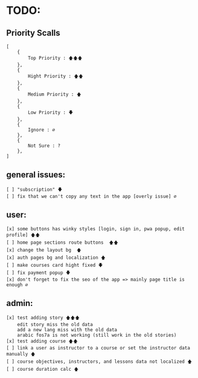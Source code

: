 # TODO:

## Priority Scalls

    [
        {
            Top Priority : 🡅🡅🡅
        },
        {
            Hight Priority : 🡅🡅
        },
        {
            Medium Priority : 🡅
        },
        {
            Low Priority : 🡇
        },
        {
            Ignore : ∅
        },
        {
            Not Sure : ?
        },
    ]

## general issues:

    [ ] "subscription" 🡇
    [ ] fix that we can't copy any text in the app [overly issue] ∅

## user:

    [x] some buttons has winky styles [login, sign in, pwa popup, edit profile] 🡅🡅
    [ ] home page sections route buttons  🡅🡅
    [x] change the layout bg  🡅
    [x] auth pages bg and localization 🡅
    [ ] make courses card hight fixed 🡇
    [ ] fix payment popup 🡇
    [x] don't forget to fix the seo of the app => mainly page title is enough ∅

## admin:

    [x] test adding story 🡅🡅🡅
        edit story miss the old data
        add a new lang miss with the old data
        arabic fos7a is not working (still work in the old stories)
    [x] test adding course 🡅🡅
    [ ] link a user as instructor to a course or set the instructor data manually 🡅
    [ ] course objectives, instructors, and lessons data not localized 🡅
    [ ] course duration calc 🡅
